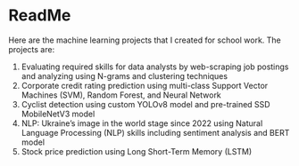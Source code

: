 # **ReadMe** 

Here are the machine learning projects that I created for school work. The projects are:

1. Evaluating required skills for data analysts by web-scraping job postings and analyzing using N-grams and clustering techniques
2. Corporate credit rating prediction using multi-class Support Vector Machines (SVM), Random Forest, and Neural Network
3. Cyclist detection using custom YOLOv8 model and pre-trained SSD MobileNetV3 model
4. NLP: Ukraine’s image in the world stage since 2022 using Natural Language Processing (NLP) skills including sentiment analysis and BERT model
5. Stock price prediction using Long Short-Term Memory (LSTM)
